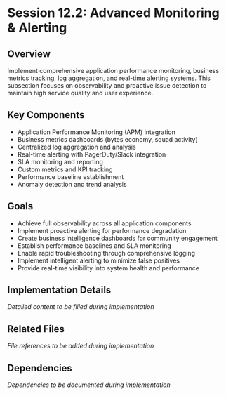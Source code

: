 # Session 12.2: Advanced Monitoring & Alerting

## Overview
Implement comprehensive application performance monitoring, business metrics tracking, log aggregation, and real-time alerting systems. This subsection focuses on observability and proactive issue detection to maintain high service quality and user experience.

## Key Components
- Application Performance Monitoring (APM) integration
- Business metrics dashboards (bytes economy, squad activity)
- Centralized log aggregation and analysis
- Real-time alerting with PagerDuty/Slack integration
- SLA monitoring and reporting
- Custom metrics and KPI tracking
- Performance baseline establishment
- Anomaly detection and trend analysis

## Goals
- Achieve full observability across all application components
- Implement proactive alerting for performance degradation
- Create business intelligence dashboards for community engagement
- Establish performance baselines and SLA monitoring
- Enable rapid troubleshooting through comprehensive logging
- Implement intelligent alerting to minimize false positives
- Provide real-time visibility into system health and performance

## Implementation Details
*Detailed content to be filled during implementation*

## Related Files
*File references to be added during implementation*

## Dependencies
*Dependencies to be documented during implementation*